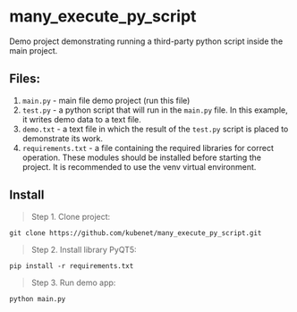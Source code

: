 # many_execute_py_script
Demo project demonstrating running a third-party python script inside the main project.

## Files:

1. `main.py` - main file demo project (run this file)
2. `test.py` - a python script that will run in the `main.py` file. In this example, it writes demo data to a text file.
3. `demo.txt` - a text file in which the result of the `test.py` script is placed to demonstrate its work.
4. `requirements.txt` - a file containing the required libraries for correct operation. These modules should be installed before starting the project. It is recommended to use the venv virtual environment.

## Install

> Step 1. Clone project:

`git clone https://github.com/kubenet/many_execute_py_script.git`

> Step 2. Install library PyQT5:

`pip install -r requirements.txt`

> Step 3. Run demo app:

`python main.py`
